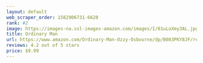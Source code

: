 ```yaml
---
layout: default 
﻿web_scraper_order: 1582906731-6620
rank: #2
image: https://images-na.ssl-images-amazon.com/images/I/61uLoXmy3AL.jpg
title: Ordinary Man
url: https://www.amazon.com/Ordinary-Man-Ozzy-Osbourne/dp/B083PKY8JF/ref=zg_mw_music_2?_encoding=UTF8&psc=1&refRID=W62ZJ4MEWNEZHB0GJJHX
reviews: 4.2 out of 5 stars
price: $9.99 
---
```

